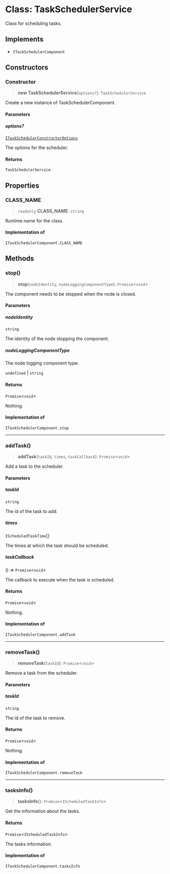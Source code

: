 # Class: TaskSchedulerService

Class for scheduling tasks.

## Implements

- `ITaskSchedulerComponent`

## Constructors

### Constructor

> **new TaskSchedulerService**(`options?`): `TaskSchedulerService`

Create a new instance of TaskSchedulerComponent.

#### Parameters

##### options?

[`ITaskSchedulerConstructorOptions`](../interfaces/ITaskSchedulerConstructorOptions.md)

The options for the scheduler.

#### Returns

`TaskSchedulerService`

## Properties

### CLASS\_NAME

> `readonly` **CLASS\_NAME**: `string`

Runtime name for the class.

#### Implementation of

`ITaskSchedulerComponent.CLASS_NAME`

## Methods

### stop()

> **stop**(`nodeIdentity`, `nodeLoggingComponentType`): `Promise`\<`void`\>

The component needs to be stopped when the node is closed.

#### Parameters

##### nodeIdentity

`string`

The identity of the node stopping the component.

##### nodeLoggingComponentType

The node logging component type.

`undefined` | `string`

#### Returns

`Promise`\<`void`\>

Nothing.

#### Implementation of

`ITaskSchedulerComponent.stop`

***

### addTask()

> **addTask**(`taskId`, `times`, `taskCallback`): `Promise`\<`void`\>

Add a task to the scheduler.

#### Parameters

##### taskId

`string`

The id of the task to add.

##### times

`IScheduledTaskTime`[]

The times at which the task should be scheduled.

##### taskCallback

() => `Promise`\<`void`\>

The callback to execute when the task is scheduled.

#### Returns

`Promise`\<`void`\>

Nothing.

#### Implementation of

`ITaskSchedulerComponent.addTask`

***

### removeTask()

> **removeTask**(`taskId`): `Promise`\<`void`\>

Remove a task from the scheduler.

#### Parameters

##### taskId

`string`

The id of the task to remove.

#### Returns

`Promise`\<`void`\>

Nothing.

#### Implementation of

`ITaskSchedulerComponent.removeTask`

***

### tasksInfo()

> **tasksInfo**(): `Promise`\<`IScheduledTaskInfo`\>

Get the information about the tasks.

#### Returns

`Promise`\<`IScheduledTaskInfo`\>

The tasks information.

#### Implementation of

`ITaskSchedulerComponent.tasksInfo`

